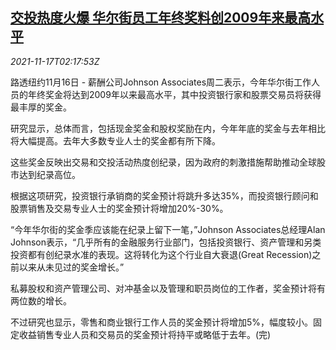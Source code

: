 <!--1637116262000-->
[交投热度火爆 华尔街员工年终奖料创2009年来最高水平](https://cn.reuters.com/article/wall-street-bonus-1117-idCNKBS2I206H)
------

<div><i>2021-11-17T02:17:53Z</i></div><p>路透纽约11月16日 - 薪酬公司Johnson Associates周二表示，今年华尔街工作人员的年终奖金将达到2009年以来最高水平，其中投资银行家和股票交易员将获得最丰厚的奖金。</p><p>研究显示，总体而言，包括现金奖金和股权奖励在内，今年年底的奖金与去年相比将大幅提高。去年大多数专业人士的奖金都有所下降。</p><p>这些奖金反映出交易和交投活动热度创纪录，因为政府的刺激措施帮助推动全球股市达到纪录高位。</p><p>根据这项研究，投资银行承销商的奖金预计将跳升多达35%，而投资银行顾问和股票销售及交易专业人士的奖金预计将增加20%-30%。</p><p>“今年华尔街的奖金季应该能在纪录上留下一笔，”Johnson Associates总经理Alan Johnson表示，“几乎所有的金融服务行业部门，包括投资银行、资产管理和另类投资都有创纪录水准的表现。这将转化为这个行业自大衰退(Great Recession)之前以来从未见过的奖金增长。”</p><p>私募股权和资产管理公司、对冲基金以及管理和职员岗位的工作者，奖金预计将有两位数的增长。</p><p>不过研究也显示，零售和商业银行工作人员的奖金预计将增加5%，幅度较小。固定收益销售专业人员和交易员的奖金预计将持平或略低于去年。(完)</p>
